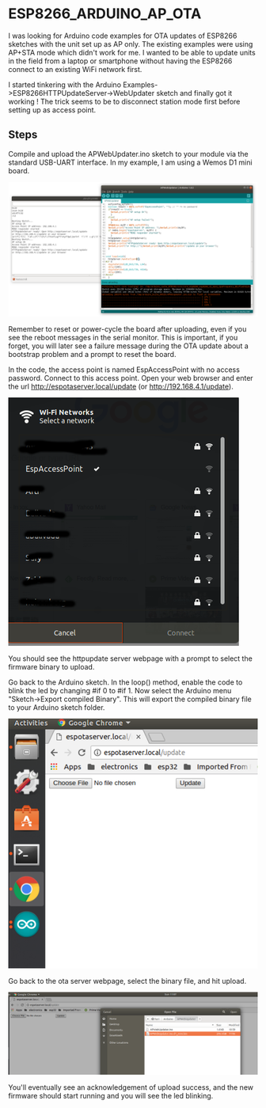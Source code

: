 # ESP8266_ARDUINO_AP_OTA
I was looking for Arduino code examples for OTA updates of ESP8266 sketches with the unit set up as AP only. 
The existing examples were using AP+STA mode which didn't work for me. I wanted to be able to
update units in the field from a laptop or smartphone without having the ESP8266 connect to an existing WiFi network first.

I started tinkering with the Arduino Examples->ESP8266HTTPUpdateServer->WebUpdater sketch and finally got it working ! The trick 
seems to be to disconnect station mode first before setting up as access point.

## Steps 
Compile and upload the APWebUpdater.ino sketch to your module via the standard USB-UART interface. 
In my example, I am using a Wemos D1 mini board.

![Screenshot](docs/scr1.png)

Remember to reset or power-cycle the board after uploading, even if you see the reboot messages in the serial monitor.
This is important, if you forget, you will later see a failure message during the OTA update about a bootstrap problem 
and a prompt to reset the board. 

In the code, the access point is named EspAccessPoint with no access password. Connect to this access point. Open your web browser
and enter the url http://espotaserver.local/update (or http://192.168.4.1/update).

![Screenshot](docs/scr2.png)

You should see the httpupdate server webpage with a prompt to select the firmware binary to upload.

Go back to the Arduino sketch. In the loop() method, enable the code to blink the led by changing #if 0 to #if 1.
Now select the Arduino menu "Sketch->Export compiled Binary". This will export the compiled binary file to your Arduino
sketch folder.

![Screenshot](docs/scr3.png)

Go back to the ota server webpage, select the binary file, and hit upload.

![Screenshot](docs/scr4.png)

You'll eventually see an acknowledgement of upload success, and the new firmware should start running and you will see
the led blinking.
